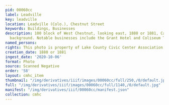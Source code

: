```yaml
---
pid: 00060cc
label: Leadville
key: leadville
location: Leadville (Colo.), Chestnut Street
keywords: Buildings, Businesses
description: 100 block of West Chestnut, looking east, 1880 or 1881, Carbonate Hill
  background. Notable businesses include the Grant Hotel and Coliseum Theatre.
named_persons: 
rights: This photo is property of Lake County Civic Center Association.
creation_date: 1880 or 1881
ingest_date: '2020-10-06'
format: Photo
source: Scanned Negative
order: '58'
layout: cmhc_item
thumbnail: "/img/derivatives/iiif/images/00060cc/full/250,/0/default.jpg"
full: "/img/derivatives/iiif/images/00060cc/full/1140,/0/default.jpg"
manifest: "/img/derivatives/iiif/00060cc/manifest.json"
collection: cmhc
---
```

